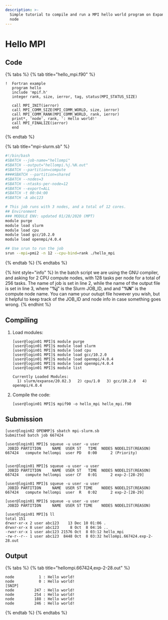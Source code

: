 ```yaml
---
description: >-
  Simple tutorial to compile and run a MPI hello world program on Expanse CPU
  node
---
```


# Hello MPI

## Code

{% tabs %}
{% tab title="hello\_mpi.f90" %}
```text
!  Fortran example  
   program hello
   include 'mpif.h'
   integer rank, size, ierror, tag, status(MPI_STATUS_SIZE)
   
   call MPI_INIT(ierror)
   call MPI_COMM_SIZE(MPI_COMM_WORLD, size, ierror)
   call MPI_COMM_RANK(MPI_COMM_WORLD, rank, ierror)
   print*, 'node', rank, ': Hello world!'
   call MPI_FINALIZE(ierror)
   end
```
{% endtab %}

{% tab title="mpi-slurm.sb" %}
```bash
#!/bin/bash
#SBATCH --job-name="hellompi"
#SBATCH --output="hellompi.%j.%N.out"
#SBATCH --partition=compute
####SBATCH --partition=shared
#SBATCH --nodes=3
#SBATCH --ntasks-per-node=12
#SBATCH --export=ALL
#SBATCH -t 00:04:00
#SBATCH -A abc123

# This job runs with 3 nodes, and a total of 12 cores.
## Environment
### MODULE ENV: updated 01/28/2020 (MPT)
module purge
module load slurm
module load cpu
module load gcc/10.2.0
module load openmpi/4.0.4

## Use srun to run the job
srun --mpi=pmi2 -n 12 --cpu-bind=rank ./hello_mpi
```
{% endtab %}
{% endtabs %}

{% hint style="info" %}
In the batch script we are using the GNU compiler, and asking for 2 CPU compute nodes, with 128 tasks per node for a total of 256 tasks. The name of job is set in line 2, while the name of the output file is set in line 3, where "**%j**" is the Slurm JOB\_ID, and and "**%N**" is the compute node name. You can name your outupt file however you wish, but it helpful to keep track of the JOB\_ID and node info in case something goes wrong.
{% endhint %}

## Compiling

1. Load modules:

   ```text
   [user@login01 MPI]$ module purge
   [user@login01 MPI]$ module load slurm
   [user@login01 MPI]$ module load cpu
   [user@login01 MPI]$ module load gcc/10.2.0
   [user@login01 MPI]$ module load openmpi/4.0.4
   [user@login01 MPI]$ module load openmpi/4.0.4
   [user@login01 MPI]$ module list

   Currently Loaded Modules:
     1) slurm/expanse/20.02.3   2) cpu/1.0   3) gcc/10.2.0   4) openmpi/4.0.4
   ```

2. Compile the code:

   ```text
   [user@login01 MPI]$ mpif90 -o hello_mpi hello_mpi.f90
   ```

## Submission

```text
[user@login02 OPENMP]$ sbatch mpi-slurm.sb
Submitted batch job 667424

[user@login01 MPI]$ squeue -u user -u user
 JOBID PARTITION     NAME  USER ST   TIME  NODES NODELIST(REASON)
667424   compute hellompi  user PD   0:00      2 (Priority)


[user@login01 MPI]$ squeue -u user -u user
 JOBID PARTITION     NAME  USER ST   TIME  NODES NODELIST(REASON)
667424   compute hellompi  user CF   0:01      2 exp-2-[28-29]

[user@login01 MPI]$ squeue -u user -u user
 JOBID PARTITION     NAME  USER ST TIME    NODES NODELIST(REASON)
667424   compute hellompi  user  R   0:02      2 exp-2-[28-29]

[user@login01 MPI]$ squeue -u user -u user
 JOBID PARTITION     NAME  USER ST TIME    NODES NODELIST(REASON)
 
[user@login01 MPI]$ ll
total 151
drwxr-xr-x 2 user abc123    13 Dec 10 01:06 .
drwxr-xr-x 8 user abc123     8 Oct  8 04:16 ..
-rwxr-xr-x 1 user abc123 21576 Oct  8 03:12 hello_mpi
-rw-r--r-- 1 user abc123  8448 Oct  8 03:32 hellompi.667424.exp-2-28.out
```

## Output

{% tabs %}
{% tab title="hellompi.667424,exp-2-28.out" %}
```text
node           1 : Hello world!
node           0 : Hello world!
[SNIP]
node         247 : Hello world!
node         254 : Hello world!
node         188 : Hello world!
node         246 : Hello world!
```
{% endtab %}
{% endtabs %}

